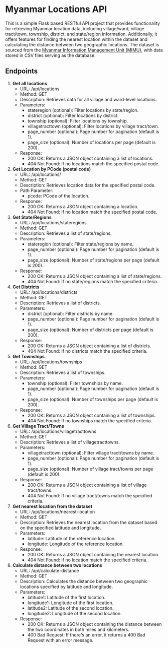 <h1>Myanmar Locations API</h1>
    <div>
        This is a simple Flask based RESTful API project that provides functionality for retrieving Myanmar location data, including village/ward, village tract/town, township, district, and state/region information.
        Additionally, it offers features for finding the nearest location within the dataset and calculating the distance between two geographic locations.
        The dataset is sourced from the <a href='https://themimu.info/place-codes'>Myanmar Information Management Unit (MIMU)</a>, with data stored in CSV files serving as the database.
    </div>    
    <h2>Endpoints</h2>
    <ol>
        <li>
            <strong>Get all locations</strong>
            <ul>
                <li>URL: /api/locations</li>
                <li>Method: GET</li>
                <li>Description: Retrieves data for all village and ward-level locations.</li>
                <li>
                    Parameters:
                    <ul>
                        <li>stateregion (optional): Filter locations by state/region.</li>
                        <li>district (optional): Filter locations by district.</li>
                        <li>township (optional): Filter locations by township.</li>
                        <li>villagetracttown (optional): Filter locations by village tract/town.</li>
                        <li>page_number (optional): Page number for pagination (default is 1).</li>
                        <li>page_size (optional): Number of locations per page (default is 200).</li>
                    </ul>
                </li>
                <li>
                    Response:
                    <ul>
                        <li>200 OK: Returns a JSON object containing a list of locations.</li>
                        <li>404 Not Found: If no locations match the specified postal code.</li>
                    </ul>
                </li>
            </ul>
        </li>
        <li>
            <strong>Get Location by PCode (postal code)</strong>
            <ul>
                <li>URL: /api/locations/<string:pcode></li>
                <li>Method: GET</li>
                <li>Description: Retrieves location data for the specified postal code.</li>
                <li>
                    Path Parameter:
                    <ul>
                        <li>pcode: PCode of the location.</li>
                    </ul>
                </li>
                <li>
                    Response:
                    <ul>
                        <li>200 OK: Returns a JSON object containing a location.</li>
                        <li>404 Not Found: If no location match the specified postal code.</li>
                    </ul>
                </li>
            </ul>
        </li>
        <li>
            <strong>Get State/Regions</strong>
            <ul>
                <li>URL: /api/locations/stateregions</li>
                <li>Method: GET</li>
                <li>Description: Retrieves a list of state/regions.</li>
                <li>
                    Parameters:
                    <ul>
                        <li>stateregion (optional): Filter state/regions by name.</li>
                        <li>page_number (optional): Page number for pagination (default is 1).</li>
                        <li>page_size (optional): Number of state/regions per page (default is 200).</li>
                    </ul>
                </li>
                <li>
                    Response:
                    <ul>
                        <li>200 OK: Returns a JSON object containing a list of state/regions.</li>
                        <li>404 Not Found: If no state/regions match the specified criteria.</li>
                    </ul>
                </li>
            </ul>
        </li>
        <li>
            <strong>Get Districts</strong>
            <ul>
                <li>URL: /api/locations/districts</li>
                <li>Method: GET</li>
                <li>Description: Retrieves a list of districts.</li>
                <li>
                    Parameters:
                    <ul>
                        <li>district (optional): Filter districts by name.</li>
                        <li>page_number (optional): Page number for pagination (default is 1).</li>
                        <li>page_size (optional): Number of districts per page (default is 200).</li>
                    </ul>
                </li>
                <li>
                    Response:
                    <ul>
                        <li>200 OK: Returns a JSON object containing a list of districts.</li>
                        <li>404 Not Found: If no districts match the specified criteria.</li>
                    </ul>
                </li>
            </ul>
        </li>
        <li>
            <strong>Get Townships</strong>
            <ul>
                <li>URL: /api/locations/townships</li>
                <li>Method: GET</li>
                <li>Description: Retrieves a list of townships.</li>
                <li>
                    Parameters:
                    <ul>
                        <li>township (optional): Filter townships by name.</li>
                        <li>page_number (optional): Page number for pagination (default is 1).</li>
                        <li>page_size (optional): Number of townships per page (default is 200).</li>
                    </ul>
                </li>
                <li>
                    Response:
                    <ul>
                        <li>200 OK: Returns a JSON object containing a list of townships.</li>
                        <li>404 Not Found: If no townships match the specified criteria.</li>
                    </ul>
                </li>
            </ul>
        </li>
        <li>
            <strong>Get Village Tract/Towns</strong>
            <ul>
                <li>URL: /api/locations/villagetracttowns</li>
                <li>Method: GET</li>
                <li>Description: Retrieves a list of villagetracttowns.</li>
                <li>
                    Parameters:
                    <ul>
                        <li>villagetracttown (optional): Filter village tract/towns by name.</li>
                        <li>page_number (optional): Page number for pagination (default is 1).</li>
                        <li>page_size (optional): Number of village tract/towns per page (default is 200).</li>
                    </ul>
                </li>
                <li>
                    Response:
                    <ul>
                        <li>200 OK: Returns a JSON object containing a list of village tract/towns.</li>
                        <li>404 Not Found: If no village tract/towns match the specified criteria.</li>
                    </ul>
                </li>
            </ul>
        </li>
        <li>
            <strong>Get nearest location from the dataset</strong>
            <ul>
                <li>URL: /api/locations/nearest-location</li>
                <li>Method: GET</li>
                <li>Description: Retrieves the nearest location from the dataset based on the specified latitude and longitude.</li>
                <li>
                    Parameters:
                    <ul>
                        <li>latitude: Latitude of the reference location.</li>
                        <li>longitude: Longitude of the reference location.</li>
                    </ul>
                </li>
                <li>
                    Response:
                    <ul>
                        <li>200 OK: Returns a JSON object containing the nearest location.</li>
                        <li>404 Not Found: If no location match the specified criteria.</li>
                    </ul>
                </li>
            </ul>
        </li>
        <li>
            <strong>Calculate distance between two locations</strong>
            <ul>
                <li>URL: /api/calculate-distance</li>
                <li>Method: GET</li>
                <li>Description: Calculates the distance between two geographic locations specified by latitude and longitude.</li>
                <li>
                    Parameters:
                    <ul>
                        <li>latitude1: Latitude of the first location.</li>
                        <li>longitude1: Longitude of the first location.</li>
                        <li>latitude2: Latitude of the second location.</li>
                        <li>longitude2: Longitude of the second location.</li>
                    </ul>
                </li>
                <li>
                    Response:
                    <ul>
                        <li>200 OK: Returns a JSON object containing the distance between the two coordinates in both miles and kilometers.</li>
                        <li>400 Bad Request: If there's an error, it returns a 400 Bad Request with an error message.</li>
                    </ul>
                </li>
            </ul>
        </li>
    </ol>